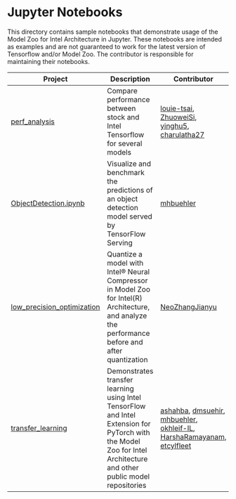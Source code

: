 # Jupyter Notebooks
  
This directory contains sample notebooks that demonstrate usage of the Model Zoo for Intel Architecture in Jupyter.
These notebooks are intended as examples and are not guaranteed to work for the latest version of Tensorflow and/or Model Zoo.
The contributor is responsible for maintaining their notebooks.

| Project | Description | Contributor |
| ------ | ------ | ------ |
| [perf_analysis](/docs/notebooks/perf_analysis) | Compare performance between stock and Intel Tensorflow for several models  | [louie-tsai](https://github.com/louie-tsai), [ZhuoweiSi](https://github.com/ZhuoweiSi), [yinghu5](https://github.com/yinghu5), [charulatha27](https://github.com/charulatha27)|
| [ObjectDetection.ipynb](ObjectDetection.ipynb) | Visualize and benchmark the predictions of an object detection model served by TensorFlow Serving  | [mhbuehler](https://github.com/mhbuehler) |
| [low_precision_optimization](/docs/notebooks/low_precision_optimization) | Quantize a model with Intel® Neural Compressor in Model Zoo for Intel(R) Architecture, and analyze the performance before and after quantization  | [NeoZhangJianyu](https://github.com/NeoZhangJianyu) |
| [transfer_learning](/docs/notebooks/transfer_learning) | Demonstrates transfer learning using Intel TensorFlow and Intel Extension for PyTorch with the Model Zoo for Intel Architecture and other public model repositories | [ashahba](https://github.com/ashahba), [dmsuehir](https://github.com/dmsuehir), [mhbuehler](https://github.com/mhbuehler), [okhleif-IL](https://github.com/okhleif-IL), [HarshaRamayanam](https://github.com/HarshaRamayanam), [etcylfleet](https://github.com/etcylfleet) |
